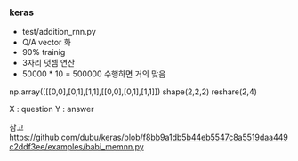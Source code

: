 
### keras
- test/addition_rnn.py
- Q/A vector 화
- 90% trainig
- 3자리 덧셈 연산
- 50000 * 10 = 500000 수행하면 거의 맞음

np.array([[[0,0],[0,1],[1,1],[[0,0],[0,1],[1,1]])
shape(2,2,2)
reshare(2,4)

X : question
Y : answer

참고
https://github.com/dubu/keras/blob/f8bb9a1db5b44eb5547c8a5519daa449c2ddf3ee/examples/babi_memnn.py

